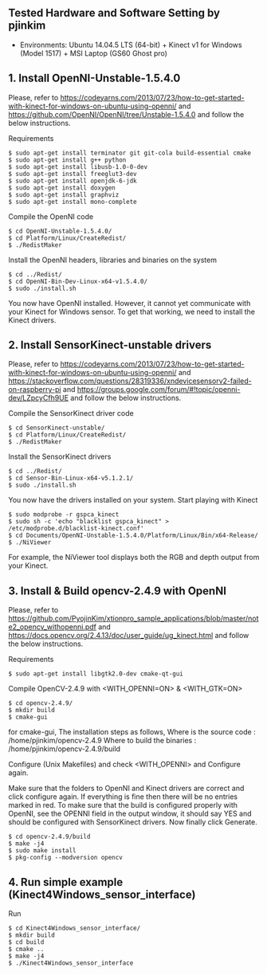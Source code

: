 ## Tested Hardware and Software Setting by pjinkim

*   Environments: Ubuntu 14.04.5 LTS (64-bit) + Kinect v1 for Windows (Model 1517) + MSI Laptop (GS60 Ghost pro)


## 1. Install OpenNI-Unstable-1.5.4.0
Please, refer to https://codeyarns.com/2013/07/23/how-to-get-started-with-kinect-for-windows-on-ubuntu-using-openni/ and https://github.com/OpenNI/OpenNI/tree/Unstable-1.5.4.0 and follow the below instructions.

Requirements
```
$ sudo apt-get install terminator git git-cola build-essential cmake
$ sudo apt-get install g++ python
$ sudo apt-get install libusb-1.0-0-dev
$ sudo apt-get install freeglut3-dev
$ sudo apt-get install openjdk-6-jdk
$ sudo apt-get install doxygen
$ sudo apt-get install graphviz
$ sudo apt-get install mono-complete
```

Compile the OpenNI code
```
$ cd OpenNI-Unstable-1.5.4.0/
$ cd Platform/Linux/CreateRedist/
$ ./RedistMaker
```

Install the OpenNI headers, libraries and binaries on the system
```
$ cd ../Redist/
$ cd OpenNI-Bin-Dev-Linux-x64-v1.5.4.0/
$ sudo ./install.sh
```

You now have OpenNI installed. However, it cannot yet communicate with your Kinect for Windows sensor. To get that working, we need to install the Kinect drivers.


## 2. Install SensorKinect-unstable drivers
Please, refer to https://codeyarns.com/2013/07/23/how-to-get-started-with-kinect-for-windows-on-ubuntu-using-openni/ and https://stackoverflow.com/questions/28319336/xndevicesensorv2-failed-on-raspberry-pi and https://groups.google.com/forum/#!topic/openni-dev/LZpcyCfh9UE and follow the below instructions.

Compile the SensorKinect driver code
```
$ cd SensorKinect-unstable/
$ cd Platform/Linux/CreateRedist/
$ ./RedistMaker
```

Install the SensorKinect drivers
```
$ cd ../Redist/
$ cd Sensor-Bin-Linux-x64-v5.1.2.1/
$ sudo ./install.sh
```

You now have the drivers installed on your system.
Start playing with Kinect
```
$ sudo modprobe -r gspca_kinect
$ sudo sh -c 'echo "blacklist gspca_kinect" > /etc/modprobe.d/blacklist-kinect.conf'
$ cd Documents/OpenNI-Unstable-1.5.4.0/Platform/Linux/Bin/x64-Release/
$ ./NiViewer
```

For example, the NiViewer tool displays both the RGB and depth output from your Kinect.


## 3. Install & Build opencv-2.4.9 with OpenNI
Please, refer to https://github.com/PyojinKim/xtionpro_sample_applications/blob/master/note2_opencv_withopenni.pdf and https://docs.opencv.org/2.4.13/doc/user_guide/ug_kinect.html and follow the below instructions.

Requirements
```
$ sudo apt-get install libgtk2.0-dev cmake-qt-gui
```

Compile OpenCV-2.4.9 with <WITH_OPENNI=ON> & <WITH_GTK=ON>
```
$ cd opencv-2.4.9/
$ mkdir build
$ cmake-gui
```
for cmake-gui,
The installation steps as follows,
Where is the source code : /home/pjinkim/opencv-2.4.9
Where to build the binaries : /home/pjinkim/opencv-2.4.9/build

Configure (Unix Makefiles) and check <WITH_OPENNI> and Configure again.

Make sure that the folders to OpenNI and Kinect drivers are correct and click configure again. If everything is fine then there will be no entries marked in red. To make sure that the build is configured properly with OpenNI, see the OPENNI field in the output window, it should say YES and should be configured with SensorKinect drivers.
Now finally click Generate.

```
$ cd opencv-2.4.9/build
$ make -j4
$ sudo make install
$ pkg-config --modversion opencv
```


## 4. Run simple example (Kinect4Windows_sensor_interface)

Run
```
$ cd Kinect4Windows_sensor_interface/
$ mkdir build
$ cd build
$ cmake ..
$ make -j4
$ ./Kinect4Windows_sensor_interface
```



